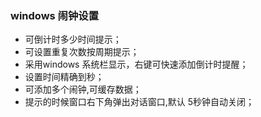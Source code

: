 ﻿### windows 闹钟设置
- 可倒计时多少时间提示；
- 可设置重复次数按周期提示；
- 采用windows 系统栏显示，右键可快速添加倒计时提醒；
- 设置时间精确到秒；
- 可添加多个闹钟,可缓存数据；
- 提示的时候窗口右下角弹出对话窗口,默认 5秒钟自动关闭；